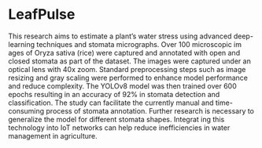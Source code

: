 # LeafPulse

This research aims to estimate a plant’s water stress using advanced deep-learning techniques and stomata micrographs. Over 100 microscopic im ages of Oryza sativa (rice) were captured and annotated with open and closed stomata as part of the dataset. The images were captured under an optical lens with 40x zoom. Standard preprocessing steps such as image resizing and gray scaling were performed to enhance model performance and reduce complexity. The YOLOv8 model was then trained over 600 epochs resulting in an accuracy of 92% in stomata detection and classification. The study can facilitate the currently manual and time-consuming process of stomata annotation. Further research is necessary to generalize the model for different stomata shapes. Integrat ing this technology into IoT networks can help reduce inefficiencies in water management in agriculture.
